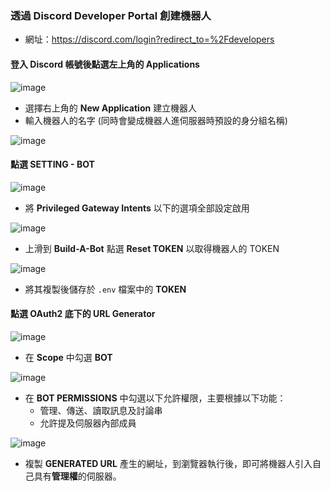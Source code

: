 ### 透過 Discord Developer Portal 創建機器人
* 網址：https://discord.com/login?redirect_to=%2Fdevelopers
#### 登入 Discord 帳號後點選左上角的 **Applications**

![image](https://user-images.githubusercontent.com/88641414/201662563-682eeb32-a6d5-419f-a6f7-57744020d96b.png)

* 選擇右上角的 **New Application** 建立機器人
* 輸入機器人的名字 (同時會變成機器人進伺服器時預設的身分組名稱)

![image](https://user-images.githubusercontent.com/88641414/201662930-7df668c8-08e3-4af2-9806-a36b4c43f24c.png)
#### 點選 **SETTING - BOT**

![image](https://user-images.githubusercontent.com/88641414/201663823-5121c64c-6a74-498e-ab07-b4119f1d5de2.png)
* 將 **Privileged Gateway Intents** 以下的選項全部設定啟用

![image](https://user-images.githubusercontent.com/88641414/201664328-bcca9b3c-00b7-4f00-9144-33036398ab87.png)
* 上滑到 **Build-A-Bot** 點選 **Reset TOKEN** 以取得機器人的 TOKEN

![image](https://user-images.githubusercontent.com/88641414/201665777-59691ac6-88e0-41f3-9f7a-c06d43f8d712.png)
* 將其複製後儲存於 ```.env``` 檔案中的 **TOKEN**
#### 點選 **OAuth2** 底下的 **URL Generator**

![image](https://user-images.githubusercontent.com/88641414/201666343-cba37332-4688-4b44-ac64-43e8db5f70a4.png)
* 在 **Scope** 中勾選 **BOT**

![image](https://user-images.githubusercontent.com/88641414/201666938-f3fe77cb-7d0c-4b69-85f9-4835df5db329.png)
* 在 **BOT PERMISSIONS** 中勾選以下允許權限，主要根據以下功能：
  * 管理、傳送、讀取訊息及討論串
  * 允許提及伺服器內部成員
  
![image](https://user-images.githubusercontent.com/88641414/201670230-1c1659db-ccff-4715-b18c-3c2065bb2757.png)
 * 複製 **GENERATED URL** 產生的網址，到瀏覽器執行後，即可將機器人引入自己具有**管理權**的伺服器。
